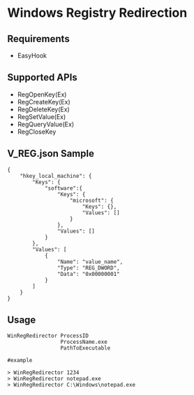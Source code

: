 # Windows Registry Redirection

## Requirements
* EasyHook

## Supported APIs
* RegOpenKey(Ex)
* RegCreateKey(Ex)
* RegDeleteKey(Ex)
* RegSetValue(Ex)
* RegQueryValue(Ex)
* RegCloseKey

## V_REG.json Sample
```
{
    "hkey_local_machine": {
        "Keys": {
            "software":{
                "Keys": {
                    "microsoft": {
                        "Keys": {},
                        "Values": []
                    }
                },
                "Values": []
            }
        },
        "Values": [
            {
                "Name": "value_name",
                "Type": "REG_DWORD",
                "Data": "0x00000001"
            }
        ]
    }
}
```

## Usage
```
WinRegRedirector ProcessID
                 ProcessName.exe
                 PathToExecutable

#example

> WinRegRedirector 1234
> WinRegRedirector notepad.exe
> WinRegRedirector C:\Windows\notepad.exe
```

